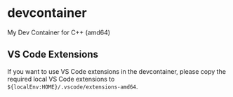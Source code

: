 # devcontainer
My Dev Container for C++ (amd64)

## VS Code Extensions
If you want to use VS Code extensions in the devcontainer, please copy the required local VS Code extensions to ```${localEnv:HOME}/.vscode/extensions-amd64```.
